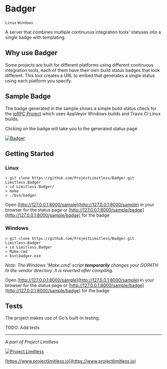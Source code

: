 # Badger

`Linux` `Windows`

A server that combines multiple continuous integration tools' statuses into a single badge with templating.

## Why use Badger

Some projects are built for different platforms using different continuous integration tools, each of them have their own build status badges that look different. This tool creates a URL to embed that generates a single status using each platform you specify.

## Sample Badge

The badge generated in the sample shows a simple build status check for the [ioRPC Project](https://github.com/ProjectLimitless/ioRPC) which uses AppVeyor Windows builds and Travis CI Linux builds.

Clicking on the badge will take you to the generated status page.

[![Badger](https://www.projectlimitless.io/badger/sample/badge)](https://www.projectlimitless.io/badger/sample)

## Getting Started

### Linux
    > git clone https://github.com/ProjectLimitless/Badger.git Limitless.Badger
    > cd Limitless.Badger/
    > make
    > ./bin/badger

Open [http://127.0.0.1:8000/sample](http://127.0.0.1:8000/sample) in your browser for the status page or [http://127.0.0.1:8000/sample/badge](http://127.0.0.1:8000/sample/badge) for the badge

### Windows
    > git clone https://github.com/ProjectLimitless/Badger.git Limitless.Badger
    > cd Limitless.Badger
    > Make.cmd
    > bin\badger.exe

_Note: The Windows 'Make.cmd' script **temporarily** changes your GOPATH to the vendor directory. It is reverted after compiling._

Open [http://127.0.0.1:8000/sample](http://127.0.0.1:8000/sample) in your browser for the status page or [http://127.0.0.1:8000/sample/badge](http://127.0.0.1:8000/sample/badge) for the badge

## Tests

The project makes use of Go's built-in testing.

TODO: Add tests

---
*A part of Project Limitless*

[![Project Limitless](https://www.donovansolms.com/downloads/projectlimitless.jpg)](https://www.projectlimitless.io)

[https://www.projectlimitless.io](https://www.projectlimitless.io)
